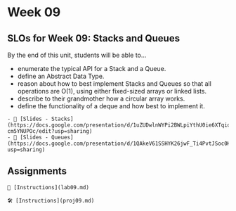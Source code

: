 # Week 09

## SLOs for Week 09: Stacks and Queues

By the end of this unit, students will be able to...

- enumerate the typical API for a Stack and a Queue.
- define an Abstract Data Type.
- reason about how to best implement Stacks and Queues so that all operations are O(1), using either fixed-sized arrays or linked lists.
- describe to their grandmother how a circular array works.
- define the functionality of a deque and how best to implement it.


```{note} Resources
- 📜 [Slides - Stacks](https://docs.google.com/presentation/d/1uZUDwlnWYPi2BWLpiYthU0ie6XTqio2bi-cm5YNUPOc/edit?usp=sharing)
- 📜 [Slides - Queues](https://docs.google.com/presentation/d/1QAkeV61SSHYK26jwF_Ti4PvtJSoc0KLZKmGZS_DSCgM/edit?usp=sharing)
```

## Assignments

```{attention} Lab 09: Stacks and Exceptions and Queues
🧪 [Instructions](lab09.md)
```

```{caution} Project 09: Navigate a Maze Using a Stack
🛠️ [Instructions](proj09.md)
```
